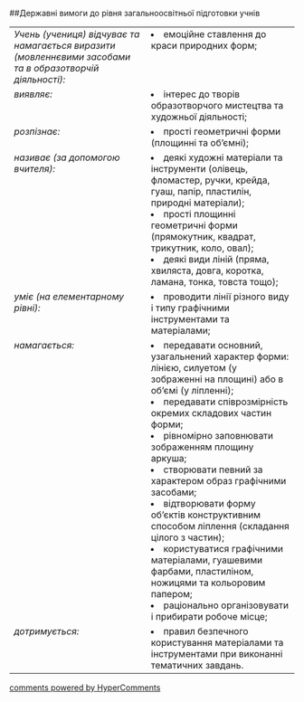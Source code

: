 <div id="hypercomments_widget" class="js-hypercomments-widget invisible"></div>

##Державні вимоги до рівня загальноосвітньої підготовки учнів

<table>
<tbody>
  <tr>
    <td style="vertical-align:top !important;">
<i>Учень (учениця) відчуває та намагається виразити (мовленнєвими засобами та в образотворчій діяльності):</i><br></td>
<td style="vertical-align:top !important;"><li>емоційне ставлення до краси природних форм;</li></td>
</tr>
<tr>
    <td style="vertical-align:top !important;">
<i>виявляє:</i><br></td>
<td><li>інтерес до творів образотворчого мистецтва та художньої діяльності;</li></td>
</tr>
<tr>
    <td style="vertical-align:top !important;">
<i>розпізнає:</i><br></td>
<td><li>прості геометричні форми (площинні та об’ємні);</li>
</td>
</tr>
<tr>    
    <td style="vertical-align:top !important;">
<i>називає (за допомогою вчителя):</i><br></td>
<td>
<li>деякі художні матеріали та інструменти (олівець, фломастер, ручки, крейда, гуаш, папір, пластилін, природні матеріали);</li>
<li>прості площинні геометричні форми (прямокутник, квадрат, трикутник, коло, овал);</li>
<li>деякі види  ліній (пряма, хвиляста, довга, коротка, ламана, тонка, товста тощо);</li>
</td>
</tr>
<tr>
    <td style="vertical-align:top !important;">
<i>уміє (на елементарному рівні):</i><br></td>
<td>
<li>проводити лінії різного виду і типу графічними інструментами та матеріалами;</li>
</td>
</tr>
<tr>
    <td style="vertical-align:top !important;">
<i>намагається:</i></td>
<td style="vertical-align:top !important;">
<li>передавати основний, узагальнений характер форми: лінією, силуетом  (у зображенні на площині) або в об’ємі (у ліпленні);</li>
<li>передавати співрозмірність окремих складових частин форми;</li>
<li>рівномірно заповнювати зображенням площину аркуша;</li>
<li>створювати певний за характером образ графічними засобами; </li>
<li>відтворювати форму об’єктів конструктивним способом ліплення (складання цілого з частин);</li>
<li>користуватися графічними матеріалами, гуашевими фарбами,  пластиліном, ножицями та кольоровим папером;</li>
<li>раціонально організовувати і прибирати робоче місце;</li>
</td>
</tr>

<tr>
<td style="vertical-align:top !important;">
<i>дотримується:</i><br>
</td>
<td>
<li>правил безпечного користування  матеріалами та інструментами при виконанні тематичних завдань. </li>
</td>
</tr>
</tbody>
</table>

<div class="js-hypercomments-container">
    <a href="http://hypercomments.com" class="hc-link" title="comments widget">comments powered by HyperComments</a>
</div>